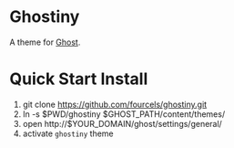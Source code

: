 # Ghostiny

A theme for [Ghost](http://github.com/tryghost/ghost/).


# Quick Start Install
1. git clone https://github.com/fourcels/ghostiny.git
1. ln -s $PWD/ghostiny $GHOST_PATH/content/themes/
1. open http://$YOUR_DOMAIN/ghost/settings/general/
1. activate `ghostiny` theme 
